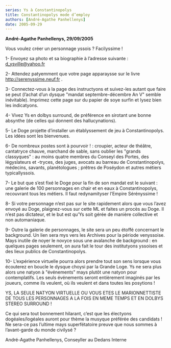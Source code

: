 ```yaml
---
series: Ys à Constantinopolys
title: Constantinopolys mode d’employ
authors: [André-Agathe Panhellenys]
date: 2005-09-29
---
```


**André-Agathe Panhellenys, 29/09/2005**

Vous voulez créer un personnage yssois ? Facilyssime !

1- Envoyez sa photo et sa biographie à l’adresse suivante : d_ysville@yahoo.fr

2- Attendez patyemment que votre page apparaysse sur le livre http://serenyssime.neuf.fr .

3- Connectez-vous à la page des instructyons et suivez-les autant que faire se peut (l’achat d’un dysque "mandat septembre-décembre An V" semble inévitable). Imprimez cette page sur du papier de soye surfin et lysez bien les indicatyons.

4- Vivez Ys en dolbys surround, de préférence en sirotant une bonne absynthe (de celles qui donnent des hallucynations).

5- Le Doge projette d’installer un établyssement de jeu à Constantinopolys. Les idées sont les bienvenues.

6- De nombreux postes sont à pourvoir ! : croupier, acteur de théâtre, cantatryce chauve, marchand de sable, sans oublier les "grands classyques" : au moins quatre membres du Conseyl des Portes, des légyslateurs et -tryces, des juges, avocats au barreau de Constantinopolys, médecins, savants, planétologues ; prêtres de Poséydon et autres métiers typicallyssois.

7- Le but que s’est fixé le Doge pour la fin de son mandat est le suivant : une galerie de 100 personnages en chair et en eaux à Constantinopolys, recouvrant tous les métiers. Il faut redynamityser l’Empire Sérényssime !

8- Si votre personnage n’est pas sur le site rapidement alors que vous l’avez envoyé au Doge, plaignez-vous sur cette ML et faites un procès au Doge. Il n’est pas dictateur, et le but est qu’Ys soit gérée de manière collective et non automaniaque.

9- Outre la galerie de personnages, le site sera un peu étoffé concernant le background. Un lien sera mys vers les Archives pour la période venyssoise. Mays inutile de noyer le novyce sous une avalanche de background : en quelques pages seulement, on aura fait le tour des institutyons yssoises et des lieux publics de Constantinopolys.

10- L’expérience virtuelle pourra alors prendre tout son sens lorsque vous écouterez en boucle le dysque choysi par la Grande Loge. Ys ne sera plus alors une natyon à "événements" mays plutôt une natyon pour contemplatifs. Les seuls événements seront entièrement imaginés par les joueurs, comme ils veulent, où ils veulent et dans toutes les posytions !

YS, LA SEULE NATYON VIRTUELLE OU VOUS ETES LE MARIONNETTISTE DE TOUS LES PERSONNAGES A LA FOIS EN MEME TEMPS ET EN DOLBYS STEREO SURROUND !

Ce qui sera tout bonnement hilarant, c’est que les électyons dogéales/logéales auront pour thème la musyque préférée des candidats ! Ne sera-ce pas l’ultime mays superfétatoire preuve que nous sommes à l’avant-garde du monde civilysé ?

André-Agathe Panhellenys, Conseyller au Dedans Interne

